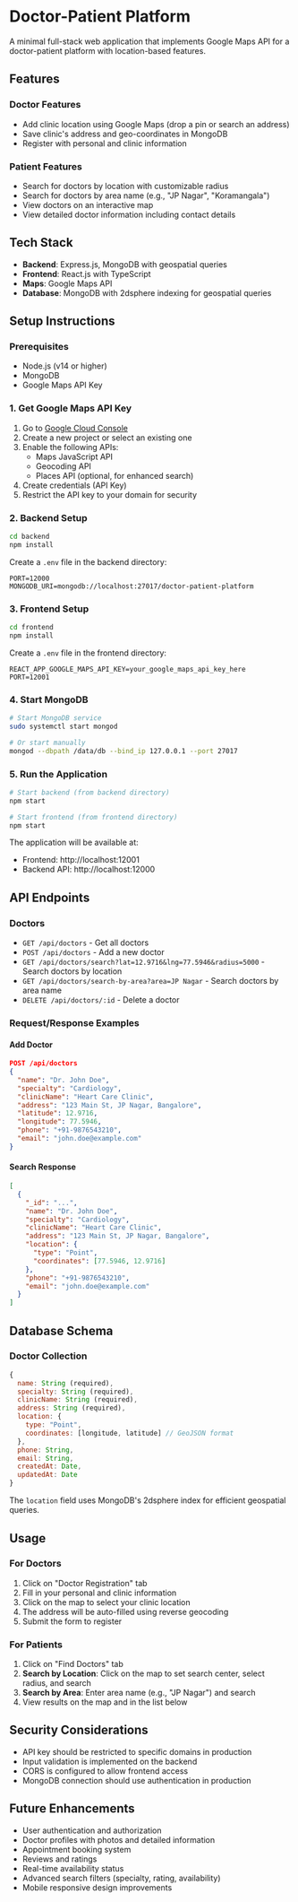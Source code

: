 # Doctor-Patient Platform

A minimal full-stack web application that implements Google Maps API for a doctor-patient platform with location-based features.

## Features

### Doctor Features
- Add clinic location using Google Maps (drop a pin or search an address)
- Save clinic's address and geo-coordinates in MongoDB
- Register with personal and clinic information

### Patient Features
- Search for doctors by location with customizable radius
- Search for doctors by area name (e.g., "JP Nagar", "Koramangala")
- View doctors on an interactive map
- View detailed doctor information including contact details

## Tech Stack

- **Backend**: Express.js, MongoDB with geospatial queries
- **Frontend**: React.js with TypeScript
- **Maps**: Google Maps API
- **Database**: MongoDB with 2dsphere indexing for geospatial queries

## Setup Instructions

### Prerequisites
- Node.js (v14 or higher)
- MongoDB
- Google Maps API Key

### 1. Get Google Maps API Key
1. Go to [Google Cloud Console](https://console.cloud.google.com/)
2. Create a new project or select an existing one
3. Enable the following APIs:
   - Maps JavaScript API
   - Geocoding API
   - Places API (optional, for enhanced search)
4. Create credentials (API Key)
5. Restrict the API key to your domain for security

### 2. Backend Setup
```bash
cd backend
npm install
```

Create a `.env` file in the backend directory:
```
PORT=12000
MONGODB_URI=mongodb://localhost:27017/doctor-patient-platform
```

### 3. Frontend Setup
```bash
cd frontend
npm install
```

Create a `.env` file in the frontend directory:
```
REACT_APP_GOOGLE_MAPS_API_KEY=your_google_maps_api_key_here
PORT=12001
```

### 4. Start MongoDB
```bash
# Start MongoDB service
sudo systemctl start mongod

# Or start manually
mongod --dbpath /data/db --bind_ip 127.0.0.1 --port 27017
```

### 5. Run the Application
```bash
# Start backend (from backend directory)
npm start

# Start frontend (from frontend directory)
npm start
```

The application will be available at:
- Frontend: http://localhost:12001
- Backend API: http://localhost:12000

## API Endpoints

### Doctors
- `GET /api/doctors` - Get all doctors
- `POST /api/doctors` - Add a new doctor
- `GET /api/doctors/search?lat=12.9716&lng=77.5946&radius=5000` - Search doctors by location
- `GET /api/doctors/search-by-area?area=JP Nagar` - Search doctors by area name
- `DELETE /api/doctors/:id` - Delete a doctor

### Request/Response Examples

#### Add Doctor
```json
POST /api/doctors
{
  "name": "Dr. John Doe",
  "specialty": "Cardiology",
  "clinicName": "Heart Care Clinic",
  "address": "123 Main St, JP Nagar, Bangalore",
  "latitude": 12.9716,
  "longitude": 77.5946,
  "phone": "+91-9876543210",
  "email": "john.doe@example.com"
}
```

#### Search Response
```json
[
  {
    "_id": "...",
    "name": "Dr. John Doe",
    "specialty": "Cardiology",
    "clinicName": "Heart Care Clinic",
    "address": "123 Main St, JP Nagar, Bangalore",
    "location": {
      "type": "Point",
      "coordinates": [77.5946, 12.9716]
    },
    "phone": "+91-9876543210",
    "email": "john.doe@example.com"
  }
]
```

## Database Schema

### Doctor Collection
```javascript
{
  name: String (required),
  specialty: String (required),
  clinicName: String (required),
  address: String (required),
  location: {
    type: "Point",
    coordinates: [longitude, latitude] // GeoJSON format
  },
  phone: String,
  email: String,
  createdAt: Date,
  updatedAt: Date
}
```

The `location` field uses MongoDB's 2dsphere index for efficient geospatial queries.

## Usage

### For Doctors
1. Click on "Doctor Registration" tab
2. Fill in your personal and clinic information
3. Click on the map to select your clinic location
4. The address will be auto-filled using reverse geocoding
5. Submit the form to register

### For Patients
1. Click on "Find Doctors" tab
2. **Search by Location**: Click on the map to set search center, select radius, and search
3. **Search by Area**: Enter area name (e.g., "JP Nagar") and search
4. View results on the map and in the list below

## Security Considerations

- API key should be restricted to specific domains in production
- Input validation is implemented on the backend
- CORS is configured to allow frontend access
- MongoDB connection should use authentication in production

## Future Enhancements

- User authentication and authorization
- Doctor profiles with photos and detailed information
- Appointment booking system
- Reviews and ratings
- Real-time availability status
- Advanced search filters (specialty, rating, availability)
- Mobile responsive design improvements